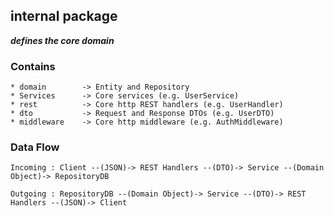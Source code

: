 ## internal package
**_defines the core domain_**


### Contains

    * domain        -> Entity and Repository
    * Services      -> Core services (e.g. UserService)
    * rest          -> Core http REST handlers (e.g. UserHandler)
    * dto           -> Request and Response DTOs (e.g. UserDTO)
    * middleware    -> Core http middleware (e.g. AuthMiddleware)

### Data Flow

    Incoming : Client --(JSON)-> REST Handlers --(DTO)-> Service --(Domain Object)-> RepositoryDB

    Outgoing : RepositoryDB --(Domain Object)-> Service --(DTO)-> REST Handlers --(JSON)-> Client
